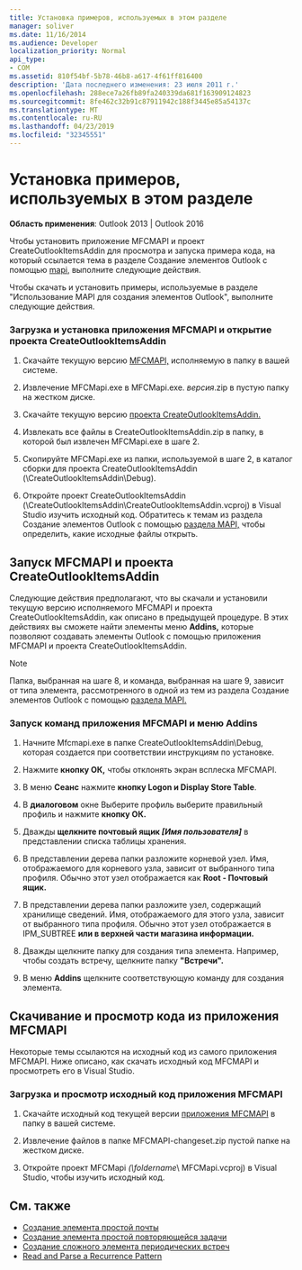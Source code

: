 ```yaml
---
title: Установка примеров, используемых в этом разделе
manager: soliver
ms.date: 11/16/2014
ms.audience: Developer
localization_priority: Normal
api_type:
- COM
ms.assetid: 810f54bf-5b78-46b8-a617-4f61ff816400
description: 'Дата последнего изменения: 23 июля 2011 г.'
ms.openlocfilehash: 288ece7a26fb89fa240339da681f163909124823
ms.sourcegitcommit: 8fe462c32b91c87911942c188f3445e85a54137c
ms.translationtype: MT
ms.contentlocale: ru-RU
ms.lasthandoff: 04/23/2019
ms.locfileid: "32345551"
---
```

# <a name="install-the-samples-used-in-this-section"></a>Установка примеров, используемых в этом разделе

**Область применения**: Outlook 2013 | Outlook 2016 
  
Чтобы установить приложение MFCMAPI и проект CreateOutlookItemsAddin для просмотра и запуска примера кода, на который ссылается тема в разделе Создание элементов Outlook с помощью [mapi,](creating-outlook-items-by-using-mapi.md) выполните следующие действия. 

Чтобы скачать и установить примеры, используемые в разделе "Использование MAPI для создания элементов Outlook", выполните следующие действия.

### <a name="to-download-and-install-the-mfcmapi-application-and-open-createoutlookitemsaddin-project"></a>Загрузка и установка приложения MFCMAPI и открытие проекта CreateOutlookItemsAddin

1. Скачайте текущую версию [MFCMAPI,](https://go.microsoft.com/fwlink/?LinkID=124154) исполняемую в папку в вашей системе. 
    
2. Извлечение MFCMapi.exe в MFCMapi.exe. _версия_.zip в пустую папку на жестком диске.
    
3. Скачайте текущую версию [проекта CreateOutlookItemsAddin.](https://go.microsoft.com/fwlink/?LinkID=127828) 
    
4. Извлекать все файлы в CreateOutlookItemsAddin.zip в папку, в которой был извлечен MFCMapi.exe в шаге 2.
    
5. Скопируйте MFCMapi.exe из папки, используемой в шаге 2, в каталог сборки для проекта CreateOutlookItemsAddin (\CreateOutlookItemsAddin\Debug).
    
6. Откройте проект CreateOutlookItemsAddin (\CreateOutlookItemsAddin\CreateOutlookItemsAddin.vcproj) в Visual Studio изучить исходный код. Обратитесь к темам из раздела Создание элементов Outlook с помощью [раздела MAPI,](creating-outlook-items-by-using-mapi.md) чтобы определить, какие исходные файлы открыть. 
    
## <a name="run-mfcmapi-and-the-createoutlookitemsaddin-project"></a>Запуск MFCMAPI и проекта CreateOutlookItemsAddin

Следующие действия предполагают, что вы скачали и установили текущую версию исполняемого MFCMAPI и проекта CreateOutlookItemsAddin, как описано в предыдущей процедуре. В этих действиях вы сможете найти элементы меню **Addins,** которые позволяют создавать элементы Outlook с помощью приложения MFCMAPI и проекта CreateOutlookItemsAddin. 
  
> [!NOTE]
> Папка, выбранная на шаге 8, и команда, выбранная на шаге 9, зависит от типа элемента, рассмотренного в одной из тем из раздела Создание элементов Outlook с помощью [раздела MAPI.](creating-outlook-items-by-using-mapi.md) 

### <a name="to-run-the-mfcmapi-application-and-addins-menu-commands"></a>Запуск команд приложения MFCMAPI и меню Addins

1. Начните Mfcmapi.exe в папке CreateOutlookItemsAddin\Debug, которая создается при соответствии инструкциям по установке.
    
2. Нажмите **кнопку ОК,** чтобы отклонять экран всплеска MFCMAPI. 
    
3. В меню **Сеанс** нажмите **кнопку Logon и Display Store Table**.
    
4. В **диалоговом** окне Выберите профиль выберите правильный профиль и нажмите **кнопку ОК.** 
    
5. Дважды **щелкните почтовый ящик _[Имя пользователя]_** в представлении списка таблицы хранения. 
    
6. В представлении дерева папки разложите корневой узел. Имя, отображаемого для корневого узла, зависит от выбранного типа профиля. Обычно этот узел отображается как **Root - Почтовый ящик.**
    
7. В представлении дерева папки разложите узел, содержащий хранилище сведений. Имя, отображаемого для этого узла, зависит от выбранного типа профиля. Обычно этот узел отображается  в IPM_SUBTREE **или в верхней части магазина информации.**
    
8. Дважды щелкните папку для создания типа элемента. Например, чтобы создать встречу, щелкните папку **"Встречи".** 
    
9. В меню **Addins** щелкните соответствующую команду для создания элемента. 
    
## <a name="download-and-view-code-from-the-mfcmapi-application"></a>Скачивание и просмотр кода из приложения MFCMAPI

Некоторые темы ссылаются на исходный код из самого приложения MFCMAPI. Ниже описано, как скачать исходный код MFCMAPI и просмотреть его в Visual Studio. 

### <a name="to-download-and-view-the-mfcmapi-application-source-code"></a>Загрузка и просмотр исходный код приложения MFCMAPI

1. Скачайте исходный код текущей версии [приложения MFCMAPI](https://go.microsoft.com/fwlink/?LinkID=124154) в папку в вашей системе. 
    
2. Извлечение файлов в папке MFCMAPI-changeset.zip пустой папке на жестком диске. 
    
3. Откройте проект MFCMapi _(\foldername_\ MFCMapi.vcproj) в Visual Studio, чтобы изучить исходный код.
    
## <a name="see-also"></a>См. также

- [Создание элемента простой почты](how-to-create-a-simple-mail-item.md)
- [Создание элемента простой повторяющейся задачи](how-to-create-a-simple-recurrent-task-item.md)
- [Создание сложного элемента периодических встреч](how-to-create-a-complex-recurrent-appointment-item.md)
- [Read and Parse a Recurrence Pattern](how-to-read-and-parse-a-recurrence-pattern.md)

